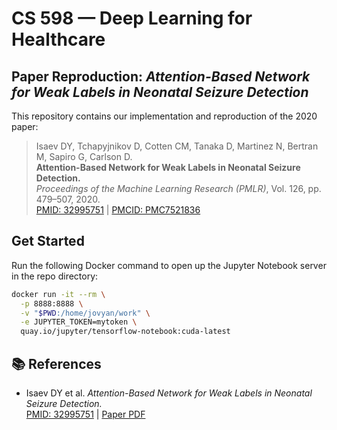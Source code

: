 # CS 598 — Deep Learning for Healthcare  
## Paper Reproduction: *Attention-Based Network for Weak Labels in Neonatal Seizure Detection*

This repository contains our implementation and reproduction of the 2020 paper:

> Isaev DY, Tchapyjnikov D, Cotten CM, Tanaka D, Martinez N, Bertran M, Sapiro G, Carlson D.  
> **Attention-Based Network for Weak Labels in Neonatal Seizure Detection.**  
> *Proceedings of the Machine Learning Research (PMLR)*, Vol. 126, pp. 479–507, 2020.  
> [PMID: 32995751](https://pubmed.ncbi.nlm.nih.gov/32995751) | [PMCID: PMC7521836](https://www.ncbi.nlm.nih.gov/pmc/articles/PMC7521836)

## Get Started

Run the following Docker command to open up the Jupyter Notebook server in the repo directory:

```bash
docker run -it --rm \
  -p 8888:8888 \
  -v "$PWD:/home/jovyan/work" \
  -e JUPYTER_TOKEN=mytoken \
  quay.io/jupyter/tensorflow-notebook:cuda-latest
```

## 📚 References

- Isaev DY et al. *Attention-Based Network for Weak Labels in Neonatal Seizure Detection.*  
  [PMID: 32995751](https://pubmed.ncbi.nlm.nih.gov/32995751) | [Paper PDF](https://proceedings.mlr.press/v126/isaev20a/isaev20a.pdf)
